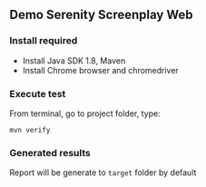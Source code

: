 ## Demo Serenity Screenplay Web

### Install required

- Install Java SDK 1.8, Maven
- Install Chrome browser and chromedriver

### Execute test

From terminal, go to project folder, type:

```
mvn verify
```

### Generated results

Report will be generate to `target` folder by default

